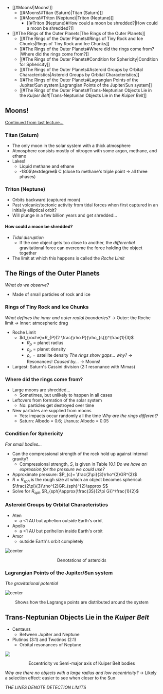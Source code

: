
- [[#Moons!|Moons!]]
	- [[#Moons!#Titan (Saturn)|Titan (Saturn)]]
	- [[#Moons!#Triton (Neptune)|Triton (Neptune)]]
		- [[#Triton (Neptune)#How could a moon be shredded?|How could a moon be shredded?]]
- [[#The Rings of the Outer Planets|The Rings of the Outer Planets]]
	- [[#The Rings of the Outer Planets#Rings of Tiny Rock and Ice Chunks|Rings of Tiny Rock and Ice Chunks]]
	- [[#The Rings of the Outer Planets#Where did the rings come from?|Where did the rings come from?]]
	- [[#The Rings of the Outer Planets#Condition for Sphericity|Condition for Sphericity]]
	- [[#The Rings of the Outer Planets#Asteroid Groups by Orbital Characteristics|Asteroid Groups by Orbital Characteristics]]
	- [[#The Rings of the Outer Planets#Lagrangian Points of the Jupiter/Sun system|Lagrangian Points of the Jupiter/Sun system]]
	- [[#The Rings of the Outer Planets#Trans-Neptunian Objects Lie in the *Kuiper Belt*|Trans-Neptunian Objects Lie in the *Kuiper Belt*]]

## Moons! 
[Continued from last lecture...](ASTRO2%2009-25-23%20Lecture%2013.md)

### Titan (Saturn)
- The only moon in the solar system with a thick atmosphere
- Atmosphere consists mostly of nitrogen with some argon, methane, and ethane
- Lakes!
	- Liquid methane and ethane
	- -180$\textdegree$ C (close to methane's triple point → all three phases)

### Triton (Neptune)
- Orbits backward (captured moon)
- Past volcanic/tectonic activity from tidal forces when first captured in an initially elliptical orbit?
- Will plunge in a few billion years and get shredded...

#### How could a moon be shredded?
- *Tidal disruption*
	- If the one object gets too close to another, the *differential* gravitational force can overcome the force holding the object together
- The limit at which this happens is called the *Roche Limit*

## The Rings of the Outer Planets
*What do we observe?*
- Made of small particles of rock and ice

### Rings of Tiny Rock and Ice Chunks
*What defines the inner and outer radial boundaries?*
	→ Outer: the Roche limit
	→ Inner: atmospheric drag
- Roche Limit
	- $d_{roche}=R_{P}(2 \frac{\rho P}{\rho_{s}})^\frac{1}{3}$
		- $R_{p} = \text{planet radius}$
		- $\rho_{p}= \text{planet density}$
		- $\rho_{s}=\text{satellite density}$
*The rings show gaps... why?*
	→ Resonances! *Caused by...*
	→ Moons!
- Largest: Saturn's Cassini division (2:1 resonance with Mimas)

### Where did the rings come from?
- Large moons are shredded...
	- Sometimes, but unlikely to happen in all cases
- Leftovers from formation of the solar system
	- No: particles get destroyed over time
- New particles are supplied from moons
	- Yes: impacts occur randomly all the time
	*Why are the rings different?*
	- Saturn: Albedo = 0.6; Uranus: Albedo = 0.05

### Condition for Sphericity
*For small bodies...*
- Can the compressional strength of the rock hold up against internal gravity?
	- Compressional strength, *S*, is given in Table 10.1
*Do we have an expression for the pressure we could use?*
- Approximate pressure:
	$P_{c}= \frac{2\pi}{3}\rho^{2}GR^{2}$
- $R = R_{sph}$ is the rough size at which an object becomes spherical:
	$\frac{2\pi}{3}\rho^{2}GR_{sph}^{2}\approx S$
- Solve for $R_{sph}$
	$R_{sph}\approx(\frac{3S}{2\pi G})^\frac{1}{2}$

### Asteroid Groups by Orbital Characteristics
- Aten
	- a <1 AU but aphelion outside Earth's orbit
- Apollo
	- a <1 AU but perihelion inside Earth's orbit
- Amor
	- outside Earth's orbit completely

![center](../zassets/Pasted%20image%2020230927121606.png)

<div style="text-align: center; width: 100%;">Denotations of asteroids</div>


### Lagrangian Points of the Jupiter/Sun system
*The gravitational potential*

![center](../zassets/Pasted%20image%2020230927121913.png)

<div style="text-align: center; width: 100%;">Shows how the Lagrange points are distributed around the system</div>

## Trans-Neptunian Objects Lie in the *Kuiper Belt*
- Centaurs
	- Between Jupiter and Neptune
- Plutinos (3:1) and Twotinos (2:1)
	- Orbital resonances of Neptune

![](Pasted%20image%2020230927122359.png)

<div style="text-align: center; width: 100%;">Eccentricity vs Semi-major axis of Kuiper Belt bodies</div>

*Why are there no objects with a large radius and low eccentricity?*
	→ Likely a selection effect: easier to see when closer to the Sun

*THE LINES DENOTE DETECTION LIMITS*


